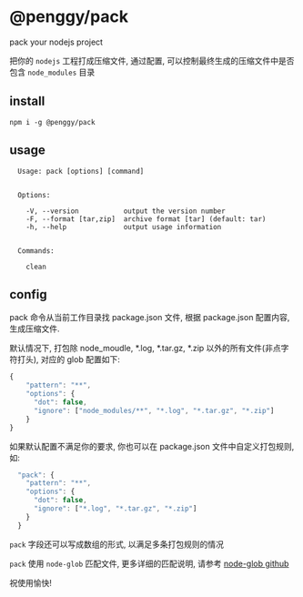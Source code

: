 # @penggy/pack

pack your nodejs project

把你的 `nodejs` 工程打成压缩文件, 通过配置, 可以控制最终生成的压缩文件中是否包含 `node_modules` 目录

## install

```shell
npm i -g @penggy/pack
```

## usage

```shell
  Usage: pack [options] [command]


  Options:

    -V, --version           output the version number
    -F, --format [tar,zip]  archive format [tar] (default: tar)
    -h, --help              output usage information


  Commands:

    clean

```

## config

pack 命令从当前工作目录找 package.json 文件, 根据 package.json 配置内容, 生成压缩文件.

默认情况下, 打包除 node_moudle, *.log, *.tar.gz, *.zip 以外的所有文件(非点字符打头), 对应的 glob 配置如下:

```js
{
    "pattern": "**",
    "options": {
      "dot": false,
      "ignore": ["node_modules/**", "*.log", "*.tar.gz", "*.zip"]
    }    
}
```

如果默认配置不满足你的要求, 你也可以在 package.json 文件中自定义打包规则, 如:

```js
  "pack": {
    "pattern": "**",
    "options": {
      "dot": false,
      "ignore": ["*.log", "*.tar.gz", "*.zip"]
    }
  }
```

`pack` 字段还可以写成数组的形式, 以满足多条打包规则的情况

`pack` 使用 `node-glob` 匹配文件, 更多详细的匹配说明, 请参考 [node-glob github](https://github.com/isaacs/node-glob)

祝使用愉快!

